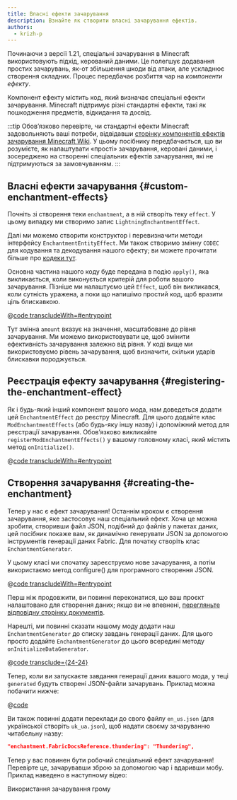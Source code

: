```yaml
---
title: Власні ефекти зачарування
description: Взнайте як створити власні зачарування ефектів.
authors:
  - krizh-p
---
```


Починаючи з версії 1.21, спеціальні зачарування в Minecraft використовують підхід, керований даними. Це полегшує додавання простих зачарувань, як-от збільшення шкоди від атаки, але ускладнює створення складних. Процес передбачає розбиття чар на _компоненти ефекту_.

Компонент ефекту містить код, який визначає спеціальні ефекти зачарування. Minecraft підтримує різні стандартні ефекти, такі як пошкодження предметів, відкидання та досвід.

:::tip
Обов’язково перевірте, чи стандартні ефекти Minecraft задовольняють ваші потреби, відвідавши [сторінку компонентів ефектів зачарування Minecraft Wiki](https://minecraft.wiki/w/Enchantment_definition#Effect_components). У цьому посібнику передбачається, що ви розумієте, як налаштувати «прості» зачарування, керовані даними, і зосереджено на створенні спеціальних ефектів зачарування, які не підтримуються за замовчуванням.
:::

## Власні ефекти зачарування {#custom-enchantment-effects}

Почніть зі створення теки `enchantment`, а в ній створіть теку `effect`. У цьому випадку ми створимо запис `LightningEnchantmentEffect`.

Далі ми можемо створити конструктор і перевизначити методи інтерфейсу `EnchantmentEntityEffect`. Ми також створимо змінну `CODEC` для кодування та декодування нашого ефекту; ви можете прочитати більше про [кодеки тут](../codecs).

Основна частина нашого коду буде передана в подію `apply()`, яка викликається, коли виконується критерій для роботи вашого зачарування. Пізніше ми налаштуємо цей `Effect`, щоб він викликався, коли сутність уражена, а поки що напишімо простий код, щоб вразити ціль блискавкою.

@[code transcludeWith=#entrypoint](@/reference/1.21.4/src/main/java/com/example/docs/enchantment/effect/LightningEnchantmentEffect.java)

Тут змінна `amount` вказує на значення, масштабоване до рівня зачарування. Ми можемо використовувати це, щоб змінити ефективність зачарування залежно від рівня. У коді вище ми використовуємо рівень зачарування, щоб визначити, скільки ударів блискавки породжується.

## Реєстрація ефекту зачарування {#registering-the-enchantment-effect}

Як і будь-який інший компонент вашого мода, нам доведеться додати цей `EnchantmentEffect` до реєстру Minecraft. Для цього додайте клас `ModEnchantmentEffects` (або будь-яку іншу назву) і допоміжний метод для реєстрації зачарування. Обов’язково викликайте `registerModEnchantmentEffects()` у вашому головному класі, який містить метод `onInitialize()`.

@[code transcludeWith=#entrypoint](@/reference/1.21.4/src/main/java/com/example/docs/enchantment/ModEnchantmentEffects.java)

## Створення зачарування {#creating-the-enchantment}

Тепер у нас є ефект зачарування! Останнім кроком є ​​створення зачарування, яке застосовує наш спеціальний ефект. Хоча це можна зробити, створивши файл JSON, подібний до файлів у пакетах даних, цей посібник покаже вам, як динамічно генерувати JSON за допомогою інструментів генерації даних Fabric. Для початку створіть клас `EnchantmentGenerator`.

У цьому класі ми спочатку зареєструємо нове зачарування, а потім використаємо метод configure() для програмного створення JSON.

@[code transcludeWith=#entrypoint](@/reference/1.21.4/src/client/java/com/example/docs/datagen/EnchantmentGenerator.java)

Перш ніж продовжити, ви повинні переконатися, що ваш проєкт налаштовано для створення даних; якщо ви не впевнені, [перегляньте відповідну сторінку документів](../data-generation/setup).

Нарешті, ми повинні сказати нашому моду додати наш `EnchantmentGenerator` до списку завдань генерації даних. Для цього просто додайте `EnchantmentGenerator` до цього всередині методу `onInitializeDataGenerator`.

@[code transclude={24-24}](@/reference/1.21.4/src/client/java/com/example/docs/datagen/FabricDocsReferenceDataGenerator.java)

Тепер, коли ви запускаєте завдання генерації даних вашого мода, у теці `generated` будуть створені JSON-файли зачарувань. Приклад можна побачити нижче:

@[code](@/reference/1.21.4/src/main/generated/data/fabric-docs-reference/enchantment/thundering.json)

Ви також повинні додати переклади до свого файлу `en_us.json` (для української створіть `uk_ua.json`), щоб надати своєму зачаруванню читабельну назву:

```json
"enchantment.FabricDocsReference.thundering": "Thundering",
```

Тепер у вас повинен бути робочий спеціальний ефект зачарування! Перевірте це, зачарувавши зброю за допомогою чар і вдаривши мобу. Приклад наведено в наступному відео:

<VideoPlayer src="/assets/develop/enchantment-effects/thunder.webm">Використання зачарування грому</VideoPlayer>
